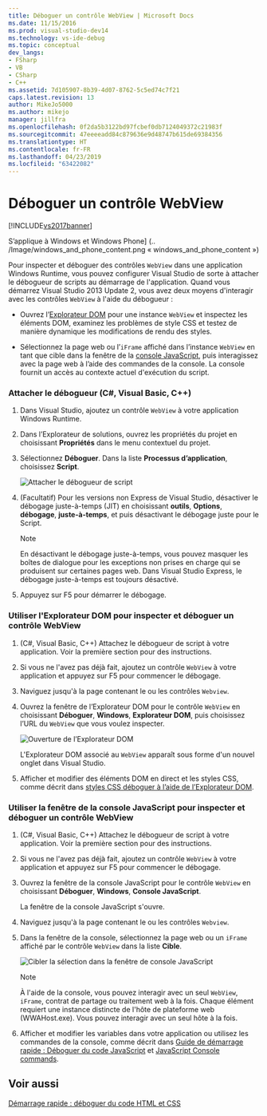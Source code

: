 ```yaml
---
title: Déboguer un contrôle WebView | Microsoft Docs
ms.date: 11/15/2016
ms.prod: visual-studio-dev14
ms.technology: vs-ide-debug
ms.topic: conceptual
dev_langs:
- FSharp
- VB
- CSharp
- C++
ms.assetid: 7d105907-8b39-4d07-8762-5c5ed74c7f21
caps.latest.revision: 13
author: MikeJo5000
ms.author: mikejo
manager: jillfra
ms.openlocfilehash: 0f2da5b3122bd97fcbef0db7124049372c21983f
ms.sourcegitcommit: 47eeeeadd84c879636e9d48747b615de69384356
ms.translationtype: HT
ms.contentlocale: fr-FR
ms.lasthandoff: 04/23/2019
ms.locfileid: "63422082"
---
```

# <a name="debug-a-webview-control"></a>Déboguer un contrôle WebView
[!INCLUDE[vs2017banner](../includes/vs2017banner.md)]

S’applique à Windows et Windows Phone] (.. /Image/windows_and_phone_content.png « windows_and_phone_content »)  
  
 Pour inspecter et déboguer des contrôles `WebView` dans une application Windows Runtime, vous pouvez configurer Visual Studio de sorte à attacher le débogueur de scripts au démarrage de l'application. Quand vous démarrez Visual Studio 2013 Update 2, vous avez deux moyens d'interagir avec les contrôles `WebView` à l'aide du débogueur :  
  
- Ouvrez l’[Explorateur DOM](../debugger/quickstart-debug-html-and-css.md) pour une instance `WebView` et inspectez les éléments DOM, examinez les problèmes de style CSS et testez de manière dynamique les modifications de rendu des styles.  
  
- Sélectionnez la page web ou l’`iFrame` affiché dans l’instance `WebView` en tant que cible dans la fenêtre de la [console JavaScript](../debugger/javascript-console-commands.md), puis interagissez avec la page web à l’aide des commandes de la console. La console fournit un accès au contexte actuel d'exécution du script.  
  
### <a name="attach-the-debugger-c-visual-basic-c"></a>Attacher le débogueur (C#, Visual Basic, C++)  
  
1. Dans Visual Studio, ajoutez un contrôle `WebView` à votre application Windows Runtime.  
  
2. Dans l’Explorateur de solutions, ouvrez les propriétés du projet en choisissant **Propriétés** dans le menu contextuel du projet.  
  
3. Sélectionnez **Déboguer**. Dans la liste **Processus d’application**, choisissez **Script**.  
  
     ![Attacher le débogueur de script](../debugger/media/js-dom-webview-script-debugger.png "JS_DOM_WebView_Script_Debugger")  
  
4. (Facultatif) Pour les versions non Express de Visual Studio, désactiver le débogage juste-à-temps (JIT) en choisissant **outils**, **Options**, **débogage**, **juste-à-temps**, et puis désactivant le débogage juste pour le Script.  
  
    > [!NOTE]
    > En désactivant le débogage juste-à-temps, vous pouvez masquer les boîtes de dialogue pour les exceptions non prises en charge qui se produisent sur certaines pages web. Dans Visual Studio Express, le débogage juste-à-temps est toujours désactivé.  
  
5. Appuyez sur F5 pour démarrer le débogage.  
  
### <a name="use-the-dom-explorer-to-inspect-and-debug-a-webview-control"></a>Utiliser l'Explorateur DOM pour inspecter et déboguer un contrôle WebView  
  
1. (C#, Visual Basic, C++) Attachez le débogueur de script à votre application. Voir la première section pour des instructions.  
  
2. Si vous ne l'avez pas déjà fait, ajoutez un contrôle `WebView` à votre application et appuyez sur F5 pour commencer le débogage.  
  
3. Naviguez jusqu'à la page contenant le ou les contrôles `Webview`.  
  
4. Ouvrez la fenêtre de l’Explorateur DOM pour le contrôle `WebView` en choisissant **Déboguer**, **Windows**, **Explorateur DOM**, puis choisissez l’URL du `WebView` que vous voulez inspecter.  
  
     ![Ouverture de l’Explorateur DOM](../debugger/media/js-dom-webview.png "JS_DOM_WebView")  
  
     L'Explorateur DOM associé au `WebView` apparaît sous forme d'un nouvel onglet dans Visual Studio.  
  
5. Afficher et modifier des éléments DOM en direct et les styles CSS, comme décrit dans [styles CSS déboguer à l’aide de l’Explorateur DOM](../debugger/debug-css-styles-using-dom-explorer.md).  
  
### <a name="use-the-javascript-console-window-to-inspect-and-debug-a-webview-control"></a>Utiliser la fenêtre de la console JavaScript pour inspecter et déboguer un contrôle WebView  
  
1. (C#, Visual Basic, C++) Attachez le débogueur de script à votre application. Voir la première section pour des instructions.  
  
2. Si vous ne l'avez pas déjà fait, ajoutez un contrôle `WebView` à votre application et appuyez sur F5 pour commencer le débogage.  
  
3. Ouvrez la fenêtre de la console JavaScript pour le contrôle `WebView` en choisissant **Déboguer**, **Windows**, **Console JavaScript**.  
  
     La fenêtre de la console JavaScript s'ouvre.  
  
4. Naviguez jusqu'à la page contenant le ou les contrôles `Webview`.  
  
5. Dans la fenêtre de la console, sélectionnez la page web ou un `iFrame` affiché par le contrôle `WebView` dans la liste **Cible**.  
  
     ![Cibler la sélection dans la fenêtre de console JavaScript](../debugger/media/js-console-target.png "JS_Console_Target")  
  
    > [!NOTE]
    > À l'aide de la console, vous pouvez interagir avec un seul `WebView`, `iFrame`, contrat de partage ou traitement web à la fois. Chaque élément requiert une instance distincte de l'hôte de plateforme web (WWAHost.exe). Vous pouvez interagir avec un seul hôte à la fois.  
  
6. Afficher et modifier les variables dans votre application ou utilisez les commandes de la console, comme décrit dans [Guide de démarrage rapide : Déboguer du code JavaScript](../debugger/quickstart-debug-javascript-using-the-console.md) et [JavaScript Console commands](../debugger/javascript-console-commands.md).  
  
## <a name="see-also"></a>Voir aussi  
 [Démarrage rapide : déboguer du code HTML et CSS](../debugger/quickstart-debug-html-and-css.md)
